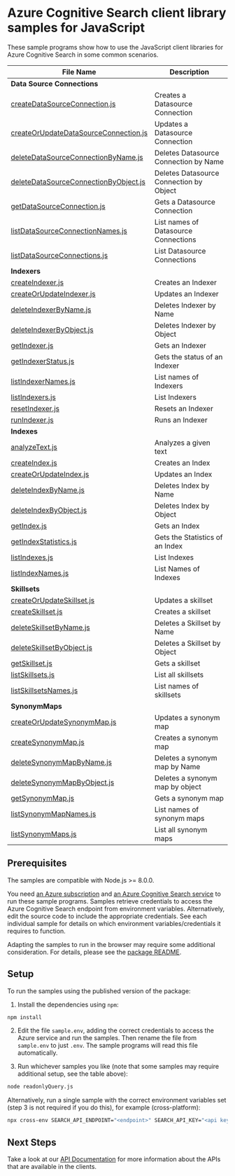 # Azure Cognitive Search client library samples for JavaScript

These sample programs show how to use the JavaScript client libraries for Azure Cognitive Search in some common scenarios.

| **File Name**                                                               | **Description**                         |
| --------------------------------------------------------------------------- | --------------------------------------- |
| **Data Source Connections**                                                 |
| [createDataSourceConnection.js][createdatasourceconnection]                 | Creates a Datasource Connection         |
| [createOrUpdateDataSourceConnection.js][createorupdatedatasourceconnection] | Updates a Datasource Connection         |
| [deleteDataSourceConnectionByName.js][deletedatasourceconnectionbyname]     | Deletes Datasource Connection by Name   |
| [deleteDataSourceConnectionByObject.js][deletedatasourceconnectionbyobject] | Deletes Datasource Connection by Object |
| [getDataSourceConnection.js][getdatasourceconnection]                       | Gets a Datasource Connection            |
| [listDataSourceConnectionNames.js][listdatasourceconnectionnames]           | List names of Datasource Connections    |
| [listDataSourceConnections.js][listdatasourceconnections]                   | List Datasource Connections             |
| **Indexers**                                                                |
| [createIndexer.js][createindexer]                                           | Creates an Indexer                      |
| [createOrUpdateIndexer.js][createorupdateindexer]                           | Updates an Indexer                      |
| [deleteIndexerByName.js][deleteindexerbyname]                               | Deletes Indexer by Name                 |
| [deleteIndexerByObject.js][deleteindexerbyobject]                           | Deletes Indexer by Object               |
| [getIndexer.js][getindexer]                                                 | Gets an Indexer                         |
| [getIndexerStatus.js][getindexerstatus]                                     | Gets the status of an Indexer           |
| [listIndexerNames.js][listindexernames]                                     | List names of Indexers                  |
| [listIndexers.js][listindexers]                                             | List Indexers                           |
| [resetIndexer.js][resetindexer]                                             | Resets an Indexer                       |
| [runIndexer.js][runindexer]                                                 | Runs an Indexer                         |
| **Indexes**                                                                 |
| [analyzeText.js][analyzetext]                                               | Analyzes a given text                   |
| [createIndex.js][createindex]                                               | Creates an Index                        |
| [createOrUpdateIndex.js][createorupdateindex]                               | Updates an Index                        |
| [deleteIndexByName.js][deleteindexbyname]                                   | Deletes Index by Name                   |
| [deleteIndexByObject.js][deleteindexbyobject]                               | Deletes Index by Object                 |
| [getIndex.js][getindex]                                                     | Gets an Index                           |
| [getIndexStatistics.js][getindexstatistics]                                 | Gets the Statistics of an Index         |
| [listIndexes.js][listindexes]                                               | List Indexes                            |
| [listIndexNames.js][listindexnames]                                         | List Names of Indexes                   |
| **Skillsets**                                                               |
| [createOrUpdateSkillset.js][createorupdateskillset]                         | Updates a skillset                      |
| [createSkillset.js][createskillset]                                         | Creates a skillset                      |
| [deleteSkillsetByName.js][deleteskillsetbyname]                             | Deletes a Skillset by Name              |
| [deleteSkillsetByObject.js][deleteskillsetbyobject]                         | Deletes a Skillset by Object            |
| [getSkillset.js][getskillset]                                               | Gets a skillset                         |
| [listSkillsets.js][listskillsets]                                           | List all skillsets                      |
| [listSkillsetsNames.js][listskillsetsnames]                                 | List names of skillsets                 |
| **SynonymMaps**                                                             |
| [createOrUpdateSynonymMap.js][createorupdatesynonymmap]                     | Updates a synonym map                   |
| [createSynonymMap.js][createsynonymmap]                                     | Creates a synonym map                   |
| [deleteSynonymMapByName.js][deletesynonymmapbyname]                         | Deletes a synonym map by Name           |
| [deleteSynonymMapByObject.js][deletesynonymmapbyobject]                     | Deletes a synonym map by object         |
| [getSynonymMap.js][getsynonymmap]                                           | Gets a synonym map                      |
| [listSynonymMapNames.js][listsynonymmapnames]                               | List names of synonym maps              |
| [listSynonymMaps.js][listsynonymmaps]                                       | List all synonym maps                   |

## Prerequisites

The samples are compatible with Node.js >= 8.0.0.

You need [an Azure subscription][freesub] and [an Azure Cognitive Search service][search_resource] to run these sample programs. Samples retrieve credentials to access the Azure Cognitive Search endpoint from environment variables. Alternatively, edit the source code to include the appropriate credentials. See each individual sample for details on which environment variables/credentials it requires to function.

Adapting the samples to run in the browser may require some additional consideration. For details, please see the [package README][package].

## Setup

To run the samples using the published version of the package:

1. Install the dependencies using `npm`:

```bash
npm install
```

2. Edit the file `sample.env`, adding the correct credentials to access the Azure service and run the samples. Then rename the file from `sample.env` to just `.env`. The sample programs will read this file automatically.

3. Run whichever samples you like (note that some samples may require additional setup, see the table above):

```bash
node readonlyQuery.js
```

Alternatively, run a single sample with the correct environment variables set (step 3 is not required if you do this), for example (cross-platform):

```bash
npx cross-env SEARCH_API_ENDPOINT="<endpoint>" SEARCH_API_KEY="<api key>" node readonlyQuery.js
```

## Next Steps

Take a look at our [API Documentation][apiref] for more information about the APIs that are available in the clients.

[readonly]: ./src/readonlyQuery.js
[apiref]: https://aka.ms/azsdk/js/search/docs
[search_resource]: https://docs.microsoft.com/azure/search/search-create-service-portal
[freesub]: https://azure.microsoft.com/free/
[package]: ../../README.md
[createdatasourceconnection]: ./src/dataSourceConnections/createDataSourceConnection.js
[createorupdatedatasourceconnection]: ./src/dataSourceConnections/createOrUpdateDataSourceConnection.js
[deletedatasourceconnectionbyname]: ./src/dataSourceConnections/deleteDataSourceConnectionByName.js
[deletedatasourceconnectionbyobject]: ./src/dataSourceConnections/deleteDataSourceConnectionByObject.js
[getdatasourceconnection]: ./src/dataSourceConnections/getDataSourceConnection.js
[listdatasourceconnectionnames]: ./src/dataSourceConnections/listDataSourceConnectionNames.js
[listdatasourceconnections]: ./src/dataSourceConnections/listDataSourceConnections.js
[createindexer]: ./src/indexers/createIndexer.js
[createorupdateindexer]: ./src/indexers/createOrUpdateIndexer.js
[deleteindexerbyname]: ./src/indexers/deleteIndexerByName.js
[deleteindexerbyobject]: ./src/indexers/deleteIndexerByObject.js
[getindexer]: ./src/indexers/getIndexer.js
[getindexerstatus]: ./src/indexers/getIndexerStatus.js
[listindexernames]: ./src/indexers/listIndexerNames.js
[listindexers]: ./src/indexers/listIndexers.js
[resetindexer]: ./src/indexers/resetIndexer.js
[runindexer]: ./src/indexers/runIndexer.js
[analyzetext]: ./src/indexes/analyzeText.js
[createindex]: ./src/indexes/createIndex.js
[createorupdateindex]: ./src/indexes/createOrUpdateIndex.js
[deleteindexbyname]: ./src/indexes/deleteIndexByName.js
[deleteindexbyobject]: ./src/indexes/deleteIndexByObject.js
[getindex]: ./src/indexes/getIndex.js
[getindexstatistics]: ./src/indexes/getIndexStatistics.js
[listindexes]: ./src/indexes/listIndexes.js
[listindexnames]: ./src/indexes/listIndexNames.js
[createorupdateskillset]: ./src/skillSets/createOrUpdateSkillset.js
[createskillset]: ./src/skillSets/createSkillset.js
[deleteskillsetbyname]: ./src/skillSets/deleteSkillsetByName.js
[deleteskillsetbyobject]: ./src/skillSets/deleteSkillsetByObject.js
[getskillset]: ./src/skillSets/getSkillset.js
[listskillsets]: ./src/skillSets/listSkillsets.js
[listskillsetsnames]: ./src/skillSets/listSkillsetsNames.js
[createorupdatesynonymmap]: ./src/synonymMaps/createOrUpdateSynonymMap.js
[createsynonymmap]: ./src/synonymMaps/createSynonymMap.js
[deletesynonymmapbyname]: ./src/synonymMaps/deleteSynonymMapByName.js
[deletesynonymmapbyobject]: ./src/synonymMaps/deleteSynonymMapByObject.js
[getsynonymmap]: ./src/synonymMaps/getSynonymMap.js
[listsynonymmapnames]: ./src/synonymMaps/listSynonymMapNames.js
[listsynonymmaps]: ./src/synonymMaps/listSynonymMaps.js
